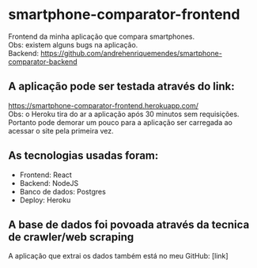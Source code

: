 # smartphone-comparator-frontend
Frontend da minha aplicação que compara smartphones.</br>
Obs: existem alguns bugs na aplicação.</br>
Backend: https://github.com/andrehenriquemendes/smartphone-comparator-backend

## A aplicação pode ser testada através do link:
https://smartphone-comparator-frontend.herokuapp.com/</br>
Obs: o Heroku tira do ar a aplicação após 30 minutos sem requisições. Portanto pode demorar um pouco para a aplicação ser carregada ao acessar o site pela primeira vez.

## As tecnologias usadas foram:
- Frontend: React
- Backend: NodeJS
- Banco de dados: Postgres
- Deploy: Heroku

## A base de dados foi povoada através da tecnica de crawler/web scraping
A aplicação que extrai os dados também está no meu GitHub:
[link]
